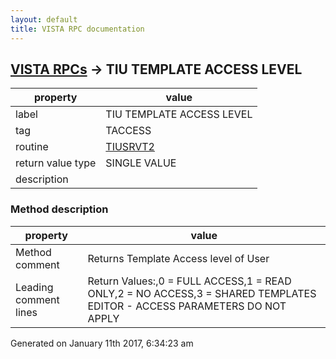 ```yaml
---
layout: default
title: VISTA RPC documentation
---
```




## [VISTA RPCs](TableOfContent.md) &#8594; TIU TEMPLATE ACCESS LEVEL 

 property | value 
--- | --- 
 label | TIU TEMPLATE ACCESS LEVEL
 tag | TACCESS
 routine | [TIUSRVT2](http://code.osehra.org/dox/Routine_TIUSRVT2_source.html)
 return value type | SINGLE VALUE
 description | 


### Method description

 property | value 
--- | --- 
 Method comment | Returns Template Access level of User
 Leading comment lines | Return Values:,0 = FULL ACCESS,1 = READ ONLY,2 = NO ACCESS,3 = SHARED TEMPLATES EDITOR - ACCESS PARAMETERS DO NOT APPLY




Generated on January 11th 2017, 6:34:23 am
